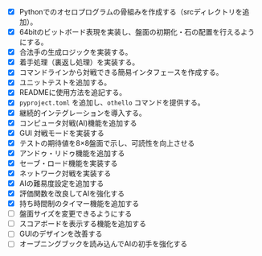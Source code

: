 - [x] Pythonでのオセロプログラムの骨組みを作成する（srcディレクトリを追加）。
- [x] 64bitのビットボード表現を実装し、盤面の初期化・石の配置を行えるようにする。
- [x] 合法手の生成ロジックを実装する。
- [x] 着手処理（裏返し処理）を実装する。
- [x] コマンドラインから対戦できる簡易インタフェースを作成する。
- [x] ユニットテストを追加する。
- [x] READMEに使用方法を追記する。
- [x] `pyproject.toml` を追加し、`othello` コマンドを提供する。
- [x] 継続的インテグレーションを導入する。
- [x] コンピュータ対戦(AI)機能を追加する
- [x] GUI 対戦モードを実装する
- [x] テストの期待値を8×8盤面で示し、可読性を向上させる
- [x] アンドゥ・リドゥ機能を追加する
- [x] セーブ・ロード機能を実装する
- [x] ネットワーク対戦を実装する
- [x] AIの難易度設定を追加する
- [x] 評価関数を改良してAIを強化する
- [x] 持ち時間制のタイマー機能を追加する
- [ ] 盤面サイズを変更できるようにする
- [ ] スコアボードを表示する機能を追加する
- [ ] GUIのデザインを改善する
- [ ] オープニングブックを読み込んでAIの初手を強化する

